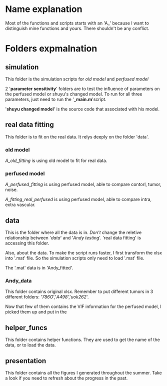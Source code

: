 # Name explanation
Most of the functions and scripts starts with an 'A_' because I want to distinguish mine functions and yours. There shouldn't be any conflict.

# Folders expmalnation

## simulation
This folder is the simulation scripts for _old model_ and _perfused model_

2 '__parameter sensitivity__' folders are to test the influence of parameters on the perfused model or shuyu's changed model. To run for all three parameters, just need to run the '__\_main.m__'script.

'__shuyu changed model__' is the source code that associated with his model.

## real data fitting
This folder is to fit on the real data.
It relys deeply on the folder 'data'.

### old model

_A\_old\_fitting_ is using old model to fit for real data.

### perfused model

_A\_perfused\_fitting_ is using perfused model, able to compare contorl, tumor, noise.

_A\_fitting\_real\_perfused_ is using perfused model, able to compare intra, extra vascular.

## data
This is the folder where all the data is in.
_Don't_ change the reletive relationship between '_data_' and '_Andy testing_'. 'real data fitting' is accessing this folder.

Also, about the data. To make the script runs faster, I first transform the xlsx into '.mat' file. So the simulation scripts only need to load '.mat' file.

The '.mat' data is in 'Andy_fitted'.

### Andy_data
This folder contains original xlsx. Remember to put different tumors in 3 different folders: '_786O_','_A498_','_uok262_'.

Now that few of them contains the VIF information for the perfused model, I picked them up and put in the 

## helper_funcs
This folder contains helper functions. They are used to get the name of the data, or to load the data.

## presentation
This folder contains all the figures I generated throughout the summer. Take a look if you need to refresh about the progress in the past.
